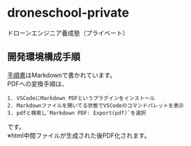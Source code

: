 # droneschool-private
ドローンエンジニア養成塾（プライベート）

## 開発環境構成手順
[手順書](doc/drone-dev-env-setup-guide/)はMarkdownで書かれています。<br/>
PDFへの変換手順は、
```
1. VSCodeにMarkdown PDFというプラグインをインストール
2. Markdownファイルを開いてる状態でVSCodeのコマンドパレットを表示
3. pdfと検索し`Markdown PDF: Export(pdf)`を選択
```
です。<br/>
※html中間ファイルが生成された後PDF化されます。

